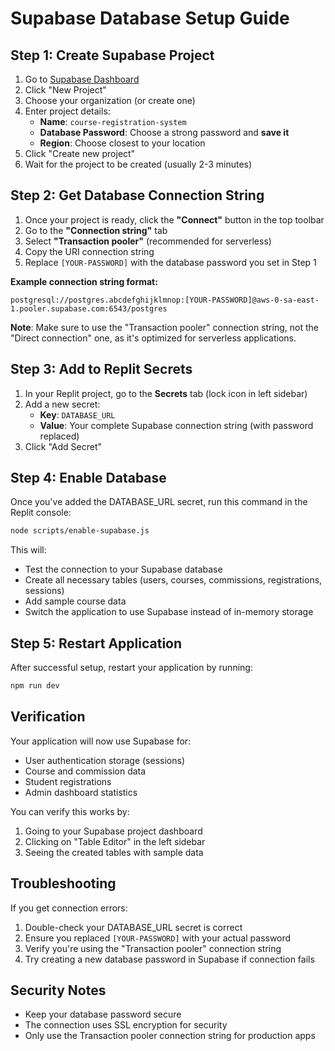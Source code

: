 # Supabase Database Setup Guide

## Step 1: Create Supabase Project

1. Go to [Supabase Dashboard](https://supabase.com/dashboard/projects)
2. Click "New Project"
3. Choose your organization (or create one)
4. Enter project details:
   - **Name**: `course-registration-system`
   - **Database Password**: Choose a strong password and **save it**
   - **Region**: Choose closest to your location
5. Click "Create new project"
6. Wait for the project to be created (usually 2-3 minutes)

## Step 2: Get Database Connection String

1. Once your project is ready, click the **"Connect"** button in the top toolbar
2. Go to the **"Connection string"** tab
3. Select **"Transaction pooler"** (recommended for serverless)
4. Copy the URI connection string
5. Replace `[YOUR-PASSWORD]` with the database password you set in Step 1

**Example connection string format:**
```
postgresql://postgres.abcdefghijklmnop:[YOUR-PASSWORD]@aws-0-sa-east-1.pooler.supabase.com:6543/postgres
```

**Note**: Make sure to use the "Transaction pooler" connection string, not the "Direct connection" one, as it's optimized for serverless applications.

## Step 3: Add to Replit Secrets

1. In your Replit project, go to the **Secrets** tab (lock icon in left sidebar)
2. Add a new secret:
   - **Key**: `DATABASE_URL`
   - **Value**: Your complete Supabase connection string (with password replaced)
3. Click "Add Secret"

## Step 4: Enable Database

Once you've added the DATABASE_URL secret, run this command in the Replit console:

```bash
node scripts/enable-supabase.js
```

This will:
- Test the connection to your Supabase database
- Create all necessary tables (users, courses, commissions, registrations, sessions)
- Add sample course data
- Switch the application to use Supabase instead of in-memory storage

## Step 5: Restart Application

After successful setup, restart your application by running:

```bash
npm run dev
```

## Verification

Your application will now use Supabase for:
- User authentication storage (sessions)
- Course and commission data
- Student registrations
- Admin dashboard statistics

You can verify this works by:
1. Going to your Supabase project dashboard
2. Clicking on "Table Editor" in the left sidebar
3. Seeing the created tables with sample data

## Troubleshooting

If you get connection errors:
1. Double-check your DATABASE_URL secret is correct
2. Ensure you replaced `[YOUR-PASSWORD]` with your actual password
3. Verify you're using the "Transaction pooler" connection string
4. Try creating a new database password in Supabase if connection fails

## Security Notes

- Keep your database password secure
- The connection uses SSL encryption for security
- Only use the Transaction pooler connection string for production apps